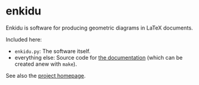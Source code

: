 enkidu
======

Enkidu is software for producing geometric diagrams in LaTeX documents.

Included here:

* `enkidu.py`: The software itself.
* everything else: Source code for [the documentation][1]
  (which can be created anew with `make`).

See also the [project homepage](http://www.amotlpaa.org/enkidu).

[1]: http://www.amotlpaa.org/enkidu/enkidu.pdf
